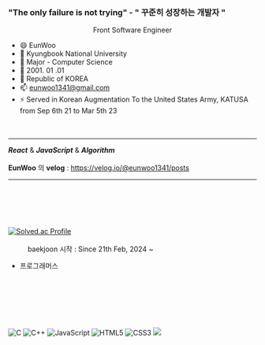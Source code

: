 ### **"The only failure is not trying"**   -    " **꾸준히 성장하는 개발자** " 
<div align=center>
Front Software Engineer
</div> 

- 😄 EunWoo
- 🔭 Kyungbook National University
- 🌱 Major - Computer Science
- 🤔 2001. 01 .01
- 💬 Republic of KOREA
- 📫 eunwoo1341@gmail.com
- ⚡ Served in Korean Augmentation To the United States Army, KATUSA from Sep 6th 21 to Mar 5th 23
<br/><br/><br/>
***
***React*** & ***JavaScript*** & ***Algorithm*** <br/> <br/>
**EunWoo** 의 **velog** : https://velog.io/@eunwoo1341/posts
***
<br/><br/><br/>
&nbsp; &nbsp; &nbsp; &nbsp; &nbsp;  &nbsp; &nbsp; &nbsp; &nbsp; &nbsp; &nbsp; &nbsp; &nbsp; &nbsp;

[![Solved.ac Profile](http://mazassumnida.wtf/api/generate_badge?boj=eunwoo1341)](https://solved.ac/eunwoo1341)
<br/><br/> &nbsp; &nbsp; &nbsp; &nbsp; &nbsp; baekjoon 시작 : Since 21th Feb, 2024 ~

+ 프로그래머스
<br/><br/>


<br><br><br><br><br>
![C](https://img.shields.io/badge/c-%2300599C.svg?style=for-the-badge&logo=c&logoColor=white)
![C++](https://img.shields.io/badge/c++-%2300599C.svg?style=for-the-badge&logo=c%2B%2B&logoColor=white)
![JavaScript](https://img.shields.io/badge/javascript-%23323330.svg?style=for-the-badge&logo=javascript&logoColor=%23F7DF1E)
![HTML5](https://img.shields.io/badge/html5-%23E34F26.svg?style=for-the-badge&logo=html5&logoColor=white)
![CSS3](https://img.shields.io/badge/css3-%231572B6.svg?style=for-the-badge&logo=css3&logoColor=white)
<img src="https://img.shields.io/badge/react-61DAFB?style=for-the-badge&logo=react&logoColor=black">

